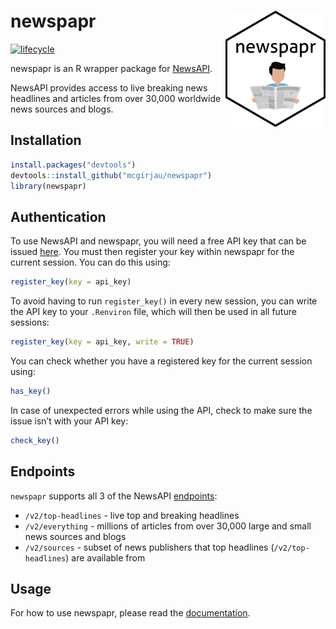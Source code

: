 
<!-- README.md is generated from README.Rmd. -->

# newspapr <img src="man/figures/logo.png" title="logo created with hexSticker" width="160px" align="right"/>

[![lifecycle](https://img.shields.io/badge/lifecycle-experimental-orange.svg)](https://www.tidyverse.org/lifecycle/#experimental)

newspapr is an R wrapper package for [NewsAPI](https://newsapi.org/).

NewsAPI provides access to live breaking news headlines and articles
from over 30,000 worldwide news sources and blogs.

## Installation

``` r
install.packages("devtools")
devtools::install_github("mcgirjau/newspapr")
library(newspapr)
```

## Authentication

To use NewsAPI and newspapr, you will need a free API key that can be
issued [here](https://newsapi.org/account). You must then register your
key within newspapr for the current session. You can do this using:

``` r
register_key(key = api_key)
```

To avoid having to run `register_key()` in every new session, you can
write the API key to your `.Renviron` file, which will then be used in
all future sessions:

``` r
register_key(key = api_key, write = TRUE)
```

You can check whether you have a registered key for the current session
using:

``` r
has_key()
```

In case of unexpected errors while using the API, check to make sure the
issue isn’t with your API key:

``` r
check_key()
```

## Endpoints

`newspapr` supports all 3 of the NewsAPI
[endpoints](https://newsapi.org/docs/endpoints):

  - `/v2/top-headlines` - live top and breaking headlines
  - `/v2/everything` - millions of articles from over 30,000 large and
    small news sources and blogs
  - `/v2/sources` - subset of news publishers that top headlines
    (`/v2/top-headlines`) are available from

## Usage

For how to use newspapr, please read the
[documentation](https://github.com/mcgirjau/newspapr/blob/master/newspapr-manual.pdf).
